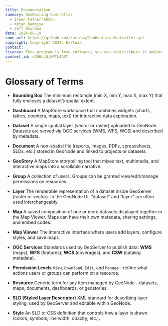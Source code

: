 ```yaml
---
title: Documentation
summary: GeoHosting Controller
  - Irwan Fathurrahman
  - Ketan Bamniya
  - Jeff Osundwa
date: 2024-06-19
some_url: https://github.com/kartoza/GeoHosting-Controller.git
copyright: Copyright 2024, Kartoza
contact:
license: This program is free software; you can redistribute it and/or modify it under the terms of the GNU Affero General Public License as published by the Free Software Foundation; either version 3 of the License, or (at your option) any later version.
context_id: nDU6LLGiXPTLADXY
---
```


# Glossary of Terms

- **Bounding Box**
  The minimum rectangle (min X, min Y, max X, max Y) that fully encloses a dataset’s spatial extent.

- **Dashboard**
  A MapStore workspace that combines widgets (charts, tables, counters, maps, text) for interactive data exploration.

- **Dataset**
  A single spatial layer (vector or raster) uploaded to GeoNode. Datasets are served via OGC services (WMS, WFS, WCS) and described by metadata.

- **Document**
  A non-spatial file (reports, images, PDFs, spreadsheets, SLDs, etc.) stored in GeoNode and linked to projects or datasets.

- **GeoStory**
  A MapStore storytelling tool that mixes text, multimedia, and interactive maps into a scrollable narrative.

- **Group**
  A collection of users. Groups can be granted view/edit/manage permissions on resources.

- **Layer**
  The renderable representation of a dataset inside GeoServer (raster or vector). In the GeoNode UI, “dataset” and “layer” are often used interchangeably.

- **Map**
  A saved composition of one or more datasets displayed together in the Map Viewer. Maps can have their own metadata, sharing settings, and embed codes.

- **Map Viewer**
  The interactive interface where users add layers, configure styles, and save maps.

- **OGC Services**
  Standards used by GeoServer to publish data: **WMS** (maps), **WFS** (features), **WCS** (coverages), and **CSW** (catalog metadata).

- **Permission Levels**
  `View`, `Download`, `Edit`, and `Manage`—define what actions users or groups can perform on a resource.

- **Resource**
  Generic term for any item managed by GeoNode—datasets, maps, documents, dashboards, or geostories.

- **SLD (Styled Layer Descriptor)**
  XML standard for describing layer styling; used by GeoServer and editable within GeoNode.

- **Style**
  An SLD or CSS definition that controls how a layer is drawn (colors, symbols, line width, opacity, etc.).

